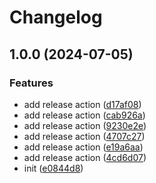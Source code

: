 # Changelog

## 1.0.0 (2024-07-05)


### Features

* add release action ([d17af08](https://github.com/polyrepos/template-bun/commit/d17af081962dcac0457a2843de22d50d60b4fe24))
* add release action ([cab926a](https://github.com/polyrepos/template-bun/commit/cab926a13816fd1de2eb58c637f59feb5fd7cecc))
* add release action ([9230e2e](https://github.com/polyrepos/template-bun/commit/9230e2e0c3f00205beda1bbcc57b82ddca34d3b0))
* add release action ([4707c27](https://github.com/polyrepos/template-bun/commit/4707c270e0f3836b0d34200bade50a7d007b1097))
* add release action ([e19a6aa](https://github.com/polyrepos/template-bun/commit/e19a6aa458452ee285ce2a2874b7f9b047827e8d))
* add release action ([4cd6d07](https://github.com/polyrepos/template-bun/commit/4cd6d07625844c0875f14a1fe092067758551305))
* init ([e0844d8](https://github.com/polyrepos/template-bun/commit/e0844d887faa1e6b779e99337790359a36fc9966))
